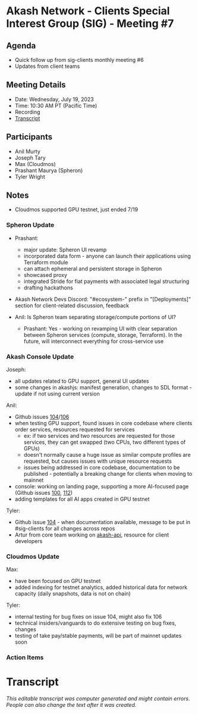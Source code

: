 # Akash Network - Clients Special Interest Group (SIG) - Meeting #7

## Agenda

- Quick follow up from sig-clients monthly meeting #6
- Updates from client teams

## Meeting Details

- Date: Wednesday, July 19, 2023
- Time: 10:30 AM PT (Pacific Time)
- Recording
- [Transcript](#transcript)

## Participants
- Anil Murty
- Joseph Tary
- Max (Cloudmos)
- Prashant Maurya (Spheron)
- Tyler Wright

## Notes
- Cloudmos supported GPU testnet, just ended 7/19

### Spheron Update
- Prashant:
	- major update: Spheron UI revamp
	- incorporated data form - anyone can launch their applications using Terraform module
	- can attach ephemeral and persistent storage in Spheron
	- showcased proxy
	- integrated Stride for fiat payments with associated legal structuring
	- drafting hackathons

- Akash Network Devs Discord:  "#ecosystem-" prefix in "[Deployments]" section for client-related discussion, feedback

- Anil: Is Spheron team separating storage/compute portions of UI?
	- Prashant: Yes - working on revamping UI with clear separation between Spheron services (compute, storage, Terraform). In the future, will interconnect everything for cross-service use

### Akash Console Update
Joseph:
- all updates related to GPU support, general UI updates
- some changes in akashjs: manifest generation, changes to SDL format - update if not using current version

Anil:
- Github issues [104](https://github.com/akash-network/support/issues/104)/[106](https://github.com/akash-network/support/issues/106)
- when testing GPU support, found issues in core codebase where clients order services, resources requested for services
	- ex: if two services and two resources are requested for those services, they can get swapped (two CPUs, two different types of GPUs)
	- doesn't normally cause a huge issue as similar compute profiles are requested, but causes issues with unique resource requests
	- issues being addressed in core codebase, documentation to be published - potentially a breaking change for clients when moving to mainnet
- console: working on landing page, supporting a more AI-focused page (Github issues [100](https://github.com/akash-network/console/issues/100), [112](https://github.com/akash-network/console/issues/112))
- adding templates for all AI apps created in GPU testnet

Tyler:
- Github issue [104](https://github.com/akash-network/console/pull/104) - when documentation available, message to be put in #sig-clients for all changes across repos
- Artur from core team working on [akash-api](https://github.com/akash-network/akash-api), resource for client developers

### Cloudmos Update
Max:
- have been focused on GPU testnet
- added indexing for testnet analytics, added historical data for network capacity (daily snapshots, data is not on chain)

Tyler:
- internal testing for bug fixes on issue 104, might also fix 106
- technical insiders/vanguards to do extensive testing on bug fixes, changes
- testing of take pay/stable payments, will be part of mainnet updates soon

### Action Items

# **Transcript**

_This editable transcript was computer generated and might contain errors. People can also change the text after it was created._
